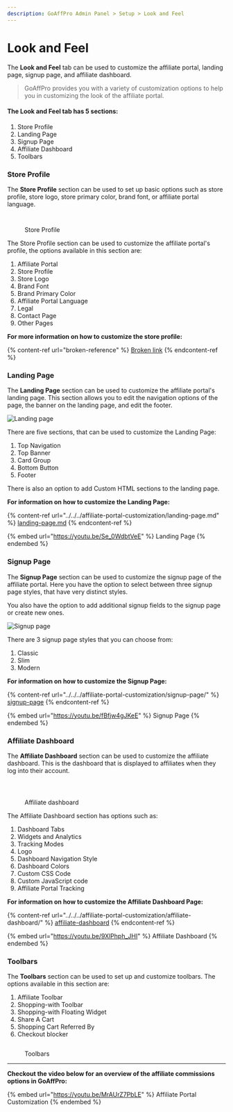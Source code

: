 ```yaml
---
description: GoAffPro Admin Panel > Setup > Look and Feel
---
```


# Look and Feel

The **Look and Feel** tab can be used to customize the affiliate portal, landing page, signup page, and affiliate dashboard.

> GoAffPro provides you with a variety of customization options to help you in customizing the look of the affiliate portal.&#x20;

#### The Look and Feel tab has 5 sections:

1. Store Profile
2. Landing Page
3. Signup Page&#x20;
4. Affiliate Dashboard
5. Toolbars

### Store Profile

The **Store Profile** section can be used to set up basic options such as store profile, store logo, store primary color, brand font, or affiliate portal language.

<figure><img src="../../../.gitbook/assets/image (3312).png" alt=""><figcaption></figcaption></figure>

<figure><img src="../../../.gitbook/assets/Screenshot 2023-10-02 234125.png" alt=""><figcaption><p>Store Profile</p></figcaption></figure>

The Store Profile section can be used to customize the affiliate portal's profile, the options available in this section are:

1. Affiliate Portal
2. Store Profile
3. Store Logo
4. Brand Font
5. Brand Primary Color
6. Affiliate Portal Language
7. Legal
8. Contact Page
9. Other Pages

**For more information on how to customize the store profile:**

{% content-ref url="broken-reference" %}
[Broken link](broken-reference)
{% endcontent-ref %}

### Landing Page

The **Landing Page** section can be used to customize the affiliate portal's landing page. This section allows you to edit the navigation options of the page, the banner on the landing page, and edit the footer.

![Landing page](<../../../.gitbook/assets/Annotation 2020-07-27 144722.png>)

There are five sections, that can be used to customize the Landing Page:

1. Top Navigation
2. Top Banner
3. Card Group
4. Bottom Button
5. Footer

There is also an option to add Custom HTML sections to the landing page.

**For information on how to customize the Landing Page:**

{% content-ref url="../../../affiliate-portal-customization/landing-page.md" %}
[landing-page.md](../../../affiliate-portal-customization/landing-page.md)
{% endcontent-ref %}

{% embed url="https://youtu.be/Se_0WdbtVeE" %}
Landing Page
{% endembed %}

### Signup Page

The **Signup Page** section can be used to customize the signup page of the affiliate portal. Here you have the option to select between three signup page styles, that have very distinct styles.&#x20;

You also have the option to add additional signup fields to the signup page or create new ones.

![Signup page](<../../../.gitbook/assets/image (1803).png>)

There are 3 signup page styles that you can choose from:

1. Classic
2. Slim
3. Modern

**For information on how to customize the Signup Page:**

{% content-ref url="../../../affiliate-portal-customization/signup-page/" %}
[signup-page](../../../affiliate-portal-customization/signup-page/)
{% endcontent-ref %}

{% embed url="https://youtu.be/fBfjw4gJKeE" %}
Signup Page
{% endembed %}

### Affiliate Dashboard

The **Affiliate Dashboard** section can be used to customize the affiliate dashboard. This is the dashboard that is displayed to affiliates when they log into their account.

<figure><img src="../../../.gitbook/assets/Screenshot 2023-02-14 004507 (1).png" alt=""><figcaption></figcaption></figure>

<figure><img src="../../../.gitbook/assets/Screenshot 2023-02-14 004701.png" alt=""><figcaption></figcaption></figure>

<figure><img src="../../../.gitbook/assets/image (806).png" alt=""><figcaption><p>Affiliate dashboard</p></figcaption></figure>

The Affiliate Dashboard section has options such as:

1. Dashboard Tabs
2. Widgets and Analytics
3. Tracking Modes
4. Logo
5. Dashboard Navigation Style
6. Dashboard Colors
7. Custom CSS Code
8. Custom JavaScript code
9. Affiliate Portal Tracking

**For information on how to customize the Affiliate Dashboard Page:**

{% content-ref url="../../../affiliate-portal-customization/affiliate-dashboard/" %}
[affiliate-dashboard](../../../affiliate-portal-customization/affiliate-dashboard/)
{% endcontent-ref %}

{% embed url="https://youtu.be/9XlPhph_JHI" %}
Affiliate Dashboard
{% endembed %}

### Toolbars

The **Toolbars** section can be used to set up and customize toolbars. The options available in this section are:&#x20;

1. Affiliate Toolbar
2. Shopping-with Toolbar
3. Shopping-with Floating Widget
4. Share A Cart
5. Shopping Cart Referred By
6. Checkout blocker

<figure><img src="../../../.gitbook/assets/image (3305).png" alt=""><figcaption><p>Toolbars</p></figcaption></figure>

***

**Checkout the video below for an overview of the affiliate commissions options in GoAffPro:**

{% embed url="https://youtu.be/MrAUrZ7PbLE" %}
Affiliate Portal Customization
{% endembed %}
